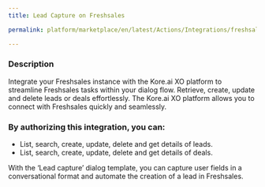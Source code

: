 ```yaml
---
title: Lead Capture on Freshsales

permalink: platform/marketplace/en/latest/Actions/Integrations/freshsales_leadCapture

---
```


### Description

Integrate your Freshsales instance with the Kore.ai XO platform to streamline Freshsales tasks within your dialog flow. Retrieve, create, update and delete leads or deals effortlessly. The Kore.ai XO platform allows you to connect with Freshsales quickly and seamlessly.

### By authorizing this integration, you can:
- List, search, create, update, delete and get details of leads.
- List, search, create, update, delete and get details of deals.

With the ‘Lead capture’ dialog template, you can capture user fields in a conversational format and automate the creation of a lead in Freshsales.

